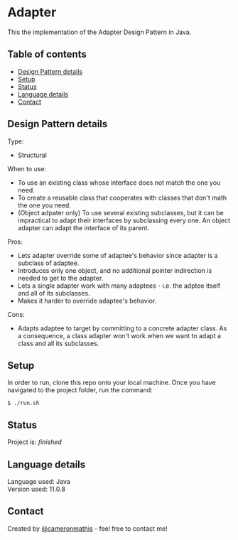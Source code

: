 # Adapter
This the implementation of the Adapter Design Pattern in Java.

## Table of contents
* [Design Pattern details](#Design-Pattern-details)
* [Setup](#setup)
* [Status](#status)
* [Language details](#Language-details)
* [Contact](#contact)

## Design Pattern details
Type:
* Structural

When to use:
* To use an existing class whose interface does not match the one you need.
* To create a reusable class that cooperates with classes that don't math the one you need.
* (Object adpater only) To use several existing subclasses, but it can be impractical to adapt their interfaces by subclassing every one. An object adapter can adapt the interface of its parent.

Pros:
* Lets adapter override some of adaptee's behavior since adapter is a subclass of adaptee.
* Introduces only one object, and no additional pointer indirection is needed to get to the adapter.
* Lets a single adapter work with many adaptees - i.e. the adptee itself and all of its subclasses.
* Makes it harder to override adaptee's behavior.

Cons:
* Adapts adaptee to target by committing to a concrete adapter class. As a consequence, a class adapter won't work when we want to adapt a class and all its subclasses.

## Setup
In order to run, clone this repo onto your local machine. Once you have navigated to the project folder, run the command:

	$ ./run.sh

## Status
Project is: _finished_

## Language details
Language used: Java </br>
Version used: 11.0.8

## Contact
Created by [@cameronmathis](https://github.com/cameronmathis/) - feel free to contact me!